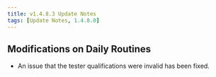 ```yaml
---
title: v1.4.8.3 Update Notes
tags: [Update Notes, 1.4.8.0]
---
```


## Modifications on Daily Routines

- An issue that the tester qualifications were invalid has been fixed.